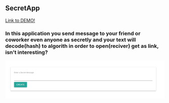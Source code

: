 ## SecretApp
[Link to DEMO!](https://meek-fruit.surge.sh/)
### In this application you send message to your friend or coworker even anyone as secretly and your text will decode(hash) to algorith in order to open(reciver) get as link, isn't interesting?

![Screenshot](secretApp.png)
